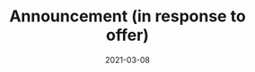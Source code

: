 ---
title: "Announcement (in response to offer)"
date: "2021-03-08"
description: "This pattern is used to announce the outcome of an activity, sometimes (but not always) linking an original resource to a new, related resource, in response to an offer made in a previous notification."
outputs: [html,json]
layout: pattern_example
status: [review,draft]
weight: 2
payload:
    contexts: ["ldp","ietf"]
    id: "urn:uuid:94ecae35-dcfd-4182-8550-22c7164fe23f"
    type: ["Announce"]
    origin:
        lookup: "generic-origin-system"
    target:
        lookup: "generic-target-system"
    object:
        lookup: generic-object
    in_reply_to:
        id: urn:uuid:0370c0fb-bb78-4a9b-87f5-bed307a509dd
        type: ["Offer"]
        object:
            lookup: generic-object-in-reply-to

---
